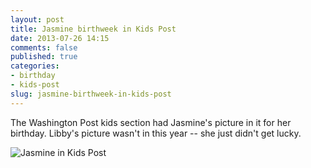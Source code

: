 ```yaml
---
layout: post
title: Jasmine birthweek in Kids Post
date: 2013-07-26 14:15
comments: false
published: true
categories:
- birthday
- kids-post
slug: jasmine-birthweek-in-kids-post
---
```

The Washington Post kids section had Jasmine's picture in it for her birthday.  Libby's picture wasn't in this year -- she just didn't get lucky.

![Jasmine in Kids Post](http://media.eick.us/media/photographs/2013/2013-07-25/jasmine-birthday-kids-post-2013.jpg)
